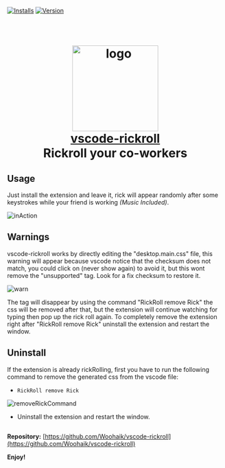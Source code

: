 [![Installs](https://vsmarketplacebadge.apphb.com/installs/woohaik.vscode-rickroll.svg?style=flat-square)](https://vsmarketplacebadge.apphb.com/installs/woohaik.vscode-rickroll.svg?style=flat-square)
[![Version](https://vsmarketplacebadge.apphb.com/version/woohaik.vscode-rickroll.svg?style=flat-square)](https://marketplace.visualstudio.com/items?itemName=woohaik.vscode-rickroll)

<h1 align="center">
  <br>
    <img src="https://user-images.githubusercontent.com/74992119/120929534-b158d280-c6e9-11eb-89f0-beccefaba64a.jpg" alt="logo" width="200">
  <br>
  <u>vscode-rickroll </u>
  <br>
  Rickroll your co-workers 
</h1>

## Usage

Just install the extension and leave it, rick will appear randomly after some keystrokes while your friend is working _(Music Included)_.

![inAction](https://user-images.githubusercontent.com/74992119/120932525-7f01a200-c6f6-11eb-9570-e98f8dc903b4.gif)

## Warnings

vscode-rickroll works by directly editing the "desktop.main.css" file, this warning will appear because vscode notice that the checksum does not match, you could click on (never show again) to avoid it, but this wont remove the "unsupported" tag. Look for a fix checksum to restore it.

![warn](https://user-images.githubusercontent.com/74992119/120929523-a43be380-c6e9-11eb-9cac-650b79935567.PNG)

The tag will disappear by using the command "RickRoll remove Rick" the css will be removed after that, but the extension will continue watching for typing then pop up the rick roll again. To completely remove the extension right after "RickRoll remove Rick" uninstall the extension and restart the window.

## Uninstall

If the extension is already rickRolling, first you have to run the following command to remove the generated css from the vscode file:

- `RickRoll remove Rick`

![removeRickCommand](https://user-images.githubusercontent.com/74992119/120931898-d81c0680-c6f3-11eb-859d-cb3c14a5f1e8.png)

- Uninstall the extension and restart the window.

## 

**Repository:** [https://github.com/Woohaik/vscode-rickroll](https://github.com/Woohaik/vscode-rickroll)

**Enjoy!**
